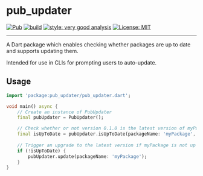 # pub_updater

[![Pub](https://img.shields.io/pub/v/pub_updater.svg)](https://pub.dev/packages/pub_updater)
[![build](https://github.com/VeryGoodOpenSource/pub_updater/actions/workflows/pub_updater.yaml/badge.svg?branch=main)](https://github.com/VeryGoodOpenSource/pub_updater/actions/workflows)
[![style: very good analysis][very_good_analysis_badge]][very_good_analysis_link]
[![License: MIT][license_badge]][license_link]

---

A Dart package which enables checking whether packages are up to date and supports updating them.

Intended for use in CLIs for prompting users to auto-update.

## Usage

```dart
import 'package:pub_updater/pub_updater.dart';

void main() async {
    // Create an instance of PubUpdater
    final pubUpdater = PubUpdater();

    // Check whether or not version 0.1.0 is the latest version of myPackage
    final isUpToDate = pubUpdater.isUpToDate(packageName: 'myPackage', currentVersion: '0.1.0'); 
    
    // Trigger an upgrade to the latest version if myPackage is not up to date
    if (!isUpToDate) {
        pubUpdater.update(packageName: 'myPackage');
    }
}
```

[license_badge]: https://img.shields.io/badge/license-MIT-blue.svg
[license_link]: https://opensource.org/licenses/MIT
[very_good_analysis_badge]: https://img.shields.io/badge/style-very_good_analysis-B22C89.svg
[very_good_analysis_link]: https://pub.dev/packages/very_good_analysis
